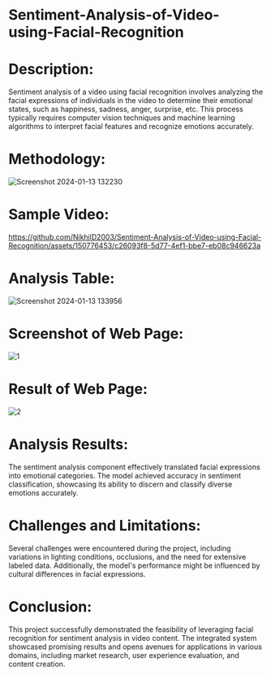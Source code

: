 # Sentiment-Analysis-of-Video-using-Facial-Recognition
# Description:
Sentiment analysis of a video using facial recognition involves analyzing the facial expressions of individuals in the video to determine their emotional states, such as happiness, sadness, anger, surprise, etc. This process typically requires computer vision techniques and machine learning algorithms to interpret facial features and recognize emotions accurately.
# Methodology:
![Screenshot 2024-01-13 132230](https://github.com/NikhilD2003/Sentiment-Analysis-of-Video-using-Facial-Recognition/assets/150776453/be542546-6901-4457-b35c-4efef2842054)
# Sample Video:
https://github.com/NikhilD2003/Sentiment-Analysis-of-Video-using-Facial-Recognition/assets/150776453/c26093f8-5d77-4ef1-bbe7-eb08c946623a
# Analysis Table:
![Screenshot 2024-01-13 133956](https://github.com/NikhilD2003/Sentiment-Analysis-of-Video-using-Facial-Recognition/assets/150776453/6c5bc005-8719-4d1f-a020-0126ece28ff1)
# Screenshot of Web Page:
![1](https://github.com/NikhilD2003/Sentiment-Analysis-of-Video-using-Facial-Recognition/assets/150776453/49b58bb9-31ce-4067-a2aa-5a073a8ece09)
# Result of Web Page:
![2](https://github.com/NikhilD2003/Sentiment-Analysis-of-Video-using-Facial-Recognition/assets/150776453/43fb9a88-ea0b-4531-8ee5-45d913097828)
# Analysis Results:
The sentiment analysis component effectively translated facial expressions into emotional categories. The model achieved accuracy in sentiment classification, showcasing its ability to discern and classify diverse emotions accurately.
# Challenges and Limitations:
Several challenges were encountered during the project, including variations in lighting conditions, occlusions, and the need for extensive labeled data. Additionally, the model's performance might be influenced by cultural differences in facial expressions.
# Conclusion:
This project successfully demonstrated the feasibility of leveraging facial recognition for sentiment analysis in video content. The integrated system showcased promising results and opens avenues for applications in various domains, including market research, user experience evaluation, and content creation.
